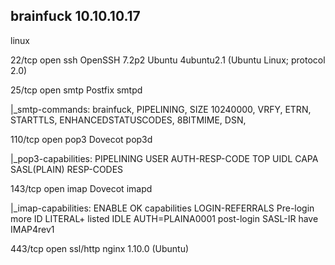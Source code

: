 ## brainfuck 10.10.10.17 

linux

22/tcp  open  ssh      OpenSSH 7.2p2 Ubuntu 4ubuntu2.1 \(Ubuntu Linux; protocol 2.0\)

25/tcp  open  smtp     Postfix smtpd

\|\_smtp-commands: brainfuck, PIPELINING, SIZE 10240000, VRFY, ETRN, STARTTLS, ENHANCEDSTATUSCODES, 8BITMIME, DSN, 

110/tcp open  pop3     Dovecot pop3d

\|\_pop3-capabilities: PIPELINING USER AUTH-RESP-CODE TOP UIDL CAPA SASL\(PLAIN\) RESP-CODES

143/tcp open  imap     Dovecot imapd

\|\_imap-capabilities: ENABLE OK capabilities LOGIN-REFERRALS Pre-login more ID LITERAL+ listed IDLE AUTH=PLAINA0001 post-login SASL-IR have IMAP4rev1

443/tcp open  ssl/http nginx 1.10.0 \(Ubuntu\)



